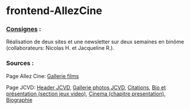 # frontend-AllezCine


### [Consignes](https://github.com/becodeorg/Swartz-promo-3/tree/master/Projects/FrontEnd-AllezCine) : #

Réalisation de deux sites et une newsletter sur deux semaines en binôme (collaborateurs: Nicolas H. et Jacqueline R.).


### Sources : #

Page Allez Cine: [Gallerie films](www.commeaucinema.com)


Page JCVD: [Header JCVD](https://www.facebook.com/JCVDworld), [Gallerie photos JCVD](http://www.imdb.com/name/nm0000241/mediaindex?ref_=nm_phs_md_sm), [Citations](http://mapage.noos.fr/echolalie/x28.htm), [Bio et présentation (section jeux video)](https://fr.wikipedia.org/wiki/Jean-Claude_Van_Damme), [Cinema (chapitre presentation)](http://www.linternaute.com/cinema/jean-claude-van-damme/), [Biographie](http://www.gala.fr/stars_et_gotha/jean-claude_van_damme)
